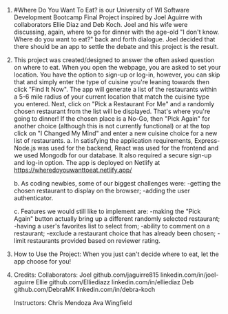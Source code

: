 1.  #Where Do You Want To Eat?
 is our University of WI Software Development Bootcamp Final Project inspired by Joel Aguirre with collaborators Ellie Diaz and Deb Koch.  Joel and his wife were discussing, again, where to go for dinner with the age-old "I don't know.  Where do you want to eat?" back and forth dialogue.  Joel decided that there should be an app to settle the debate and this project is the result.   

2. This project was created/designed to answer the often asked question on where to eat.  When you open the webpage, you are asked to set your location.  You have the option to sign-up or log-in, however, you can skip that and simply enter the type of cuisine you're leaning towards then click "Find It Now".  The app will generate a list of the restaurants within a 5-6 mile radius of your current location that match the cuisine type you entered.  Next, click on "Pick a Restaurant For Me" and a randomly chosen restaurant from the list will be displayed.  That's where you're going to dinner!   If the chosen place is a No-Go, then "Pick Again" for another choice (although this is not currently functional) or at the top click on "I Changed My Mind" and enter a new cuisine choice for a new list of restaurants. 
    a. In satisfying the application requirements, Express-Node.js was used for the backend, React was used for the frontend and we used Mongodb for our database.  It also required a secure sign-up and log-in option.  The app is deployed on Netlify at https://wheredoyouwanttoeat.netlify.app/

    b. As coding newbies, some of our biggest challenges were:
        -getting the chosen restaurant to display on the browser;
        -adding the user authenticator.
    
    c. Features we would still like to implement are:
        -making the "Pick Again" button actually bring up a different randomly selected restaurant; 
        -having a user's favorites list to select from;
        -ability to comment on a restaurant;
        -exclude a restaurant choice that has already been chosen;
        -limit restaurants provided based on reviewer rating.

3. How to Use the Project:  When you just can't decide where to eat, let the app choose for you!

4. Credits:
    Collaborators:  Joel    github.com/jaguirre815  linkedin.com/in/joel-aguirre
                    Ellie   github.com/Elliediazz   linkedin.com/in/elliediaz
                    Deb     github.com/DebraMK      linkedin.com/in/debra-koch
                    
    Instructors:    Chris Mendoza
                    Ava Wingfield
